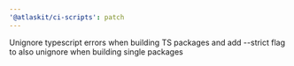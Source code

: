 ```yaml
---
'@atlaskit/ci-scripts': patch
---
```


Unignore typescript errors when building TS packages and add --strict flag to also unignore when building single packages
